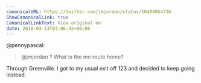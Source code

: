 ```yaml
---
canonicalURL: https://twitter.com/jmjordan/status/10404054736
ShowCanonicalLink: true
CanonicalLinkText: View original on
date: 2010-03-13T03:06:42+00:00
---
```

@pennypascal:

> @jmjordan ? What is the me route home?

Through Greenville. I got to my usual exit off 123 and decided to keep going instead.